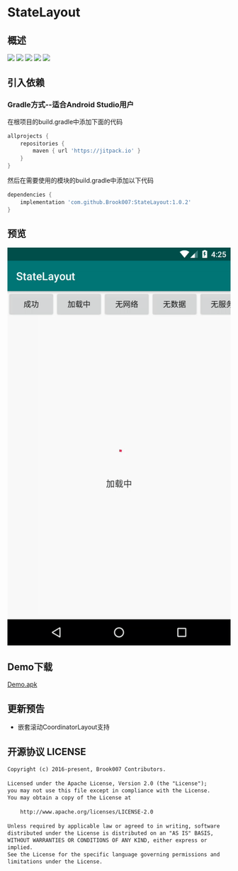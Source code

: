 # StateLayout

## 概述
[![](https://jitpack.io/v/Brook007/StateLayout.svg)](https://github.com/Brook007/StateLayout)
[![](https://img.shields.io/badge/Platform-Android-brightgreen.svg)](https://github.com/Brook007/StateLayout)
[![](https://img.shields.io/badge/API_Live-14+-brightgreen.svg)](https://github.com/Brook007/StateLayout)
[![](https://img.shields.io/badge/License-Apache_2-brightgreen.svg)](https://github.com/Brook007/StateLayout/blob/master/LICENSE)
[![](https://img.shields.io/badge/Author-Brook007-orange.svg)](https://github.com/Brook007)


## 引入依赖
### Gradle方式--适合Android Studio用户
在根项目的build.gradle中添加下面的代码
```groovy
allprojects {
    repositories {
        maven { url 'https://jitpack.io' }
    }
}
```

然后在需要使用的模块的build.gradle中添加以下代码
```groovy
dependencies {
    implementation 'com.github.Brook007:StateLayout:1.0.2'
}
```

## 预览

[![](/picture/preview.gif)](https://github.com/Brook007/StateLayout)

## Demo下载
<a href="/demo/demo.apk" download="Demo.apk" alt="Demo.apk">Demo.apk</a>

## 更新预告
- 嵌套滚动CoordinatorLayout支持

## 开源协议  LICENSE

    Copyright (c) 2016-present, Brook007 Contributors.

    Licensed under the Apache License, Version 2.0 (the "License");
    you may not use this file except in compliance with the License.
    You may obtain a copy of the License at

        http://www.apache.org/licenses/LICENSE-2.0

    Unless required by applicable law or agreed to in writing, software
    distributed under the License is distributed on an "AS IS" BASIS,
    WITHOUT WARRANTIES OR CONDITIONS OF ANY KIND, either express or implied.
    See the License for the specific language governing permissions and
    limitations under the License.
